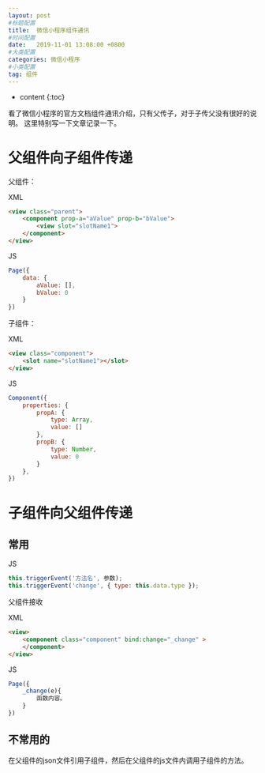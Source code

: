 ```yaml
---
layout: post
#标题配置
title:  微信小程序组件通讯
#时间配置
date:   2019-11-01 13:08:00 +0800
#大类配置
categories: 微信小程序
#小类配置
tag: 组件
---
```


* content
{:toc}



看了微信小程序的官方文档组件通讯介绍，只有父传子，对于子传父没有很好的说明。
这里特别写一下文章记录一下。

父组件向子组件传递
=========


父组件：

XML
```html
<view class="parent">
    <component prop-a="aValue" prop-b="bValue">
        <view slot="slotName1">
    </component>
</view>
```

JS
```js
Page({
    data: {
        aValue: [],
        bValue: 0
    }
})

```

子组件：

XML
```html
<view class="component"> 
    <slot name="slotName1"></slot>
</view>
```
JS
```js
Component({
    properties: {
        propA: {
            type: Array,
            value: []
        },
        propB: {
            type: Number,
            value: 0
        }
	},
})
```



子组件向父组件传递
========

常用
------
JS

```js
this.triggerEvent('方法名', 参数);
this.triggerEvent('change', { type: this.data.type });
```

父组件接收

XML
```html
<view>
    <component class="component" bind:change="_change" >
    </component>
</view>
```
JS

```js
Page({
    _change(e){
        函数内容。
    }
})
```
不常用的
-----
在父组件的json文件引用子组件，然后在父组件的js文件内调用子组件的方法。

